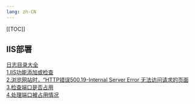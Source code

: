 ```yaml
---
lang: zh-CN
---
```


[[TOC]]



## IIS部署

[日志目录大全](/pages/V5.6/faq/his-synchro/日志目录大全.md)<br/>
[1.IIS功能添加或检查](/pages/V5.6/faq/software-deploy/1.IIS功能添加或检查.md)<br/>
[2.浏览网站时，“HTTP错误500.19-Internal Server Error 无法访问请求的页面](/pages/V5.6/faq/software-deploy/HTTP错误500.19-Internal-Server-Error.md)<br/>
[3.检查端口是否占用](/pages/V5.6/faq/software-deploy/3.检查端口是否占用.md)<br/>
[4.处理端口被占用情况](/pages/V5.6/faq/software-deploy/4.处理端口被占用情况.md)<br/>

